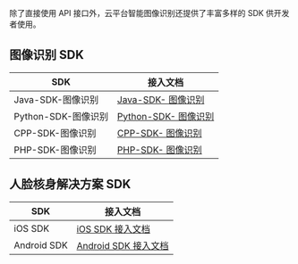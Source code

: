 除了直接使用 API 接口外，云平台智能图像识别还提供了丰富多样的 SDK 供开发者使用。

## 图像识别 SDK

| SDK             | 接入文档                                     |
| --------------- | ---------------------------------------- |
| Java-SDK-图像识别   | [Java-SDK- 图像识别](/document/product/641/12437) |
| Python-SDK-图像识别 | [Python-SDK- 图像识别](/document/product/641/12440) |
| CPP-SDK-图像识别    | [CPP-SDK- 图像识别](/document/product/641/12436) |
| PHP-SDK-图像识别    | [PHP-SDK- 图像识别](/document/product/641/12438) |

## 人脸核身解决方案 SDK

| SDK         | 接入文档                                     |
| ----------- | ---------------------------------------- |
| iOS SDK     | [iOS SDK 接入文档](/document/product/641/12442) |
| Android SDK | [Android SDK 接入文档](/document/product/641/12435) |